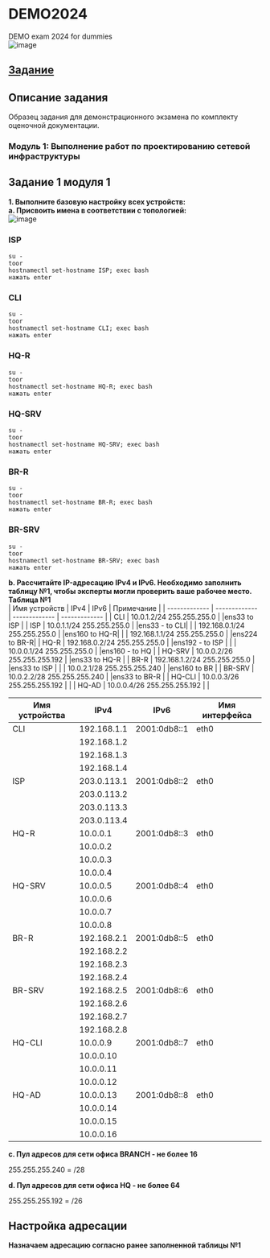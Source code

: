 # DEMO2024
DEMO exam 2024 for dummies  
![image](https://github.com/NyashMan/DEMO2024/assets/1348639/23dba506-fe7d-4e66-9592-fad345099039)  

## [Задание](https://sysahelper.ru/mod/resource/view.php?id=14)  
## Описание задания   
Образец задания для демонстрационного экзамена по комплекту оценочной документации.  

### Модуль 1: Выполнение работ по проектированию сетевой инфраструктуры  
## **Задание 1 модуля 1** 
**1.	Выполните базовую настройку всех устройств:**  
**a.	Присвоить имена в соответствии с топологией:**  
![image](https://github.com/NyashMan/DEMO2023/assets/1348639/9a2a7cbb-7b8f-4a12-9cab-a90b7a0c080b)  

### **ISP**
```
su -
toor
hostnamectl set-hostname ISP; exec bash
нажать enter
```

### **CLI**
```
su -
toor
hostnamectl set-hostname CLI; exec bash
нажать enter
```

### **HQ-R**
```
su -
toor
hostnamectl set-hostname HQ-R; exec bash
нажать enter
```

### **HQ-SRV**
```
su -
toor
hostnamectl set-hostname HQ-SRV; exec bash
нажать enter
```

### **BR-R**
```
su -
toor
hostnamectl set-hostname BR-R; exec bash
нажать enter
```


### **BR-SRV**

```
su -
toor
hostnamectl set-hostname BR-SRV; exec bash
нажать enter
```

**b.	Рассчитайте IP-адресацию IPv4 и IPv6. Необходимо заполнить таблицу №1, чтобы эксперты могли проверить ваше рабочее место.**  
**Таблица №1**  
| Имя устройств  | IPv4 | IPv6 | Примечание | 
| ------------- | ------------- | ------------- | ------------- |
| CLI  | 10.0.1.2/24 255.255.255.0 | |ens33 to ISP |
| ISP | 10.0.1.1/24 255.255.255.0 | |ens33 - to CLI|
|  | 192.168.0.1/24 255.255.255.0 | |ens160 to HQ-R|
|  | 192.168.1.1/24 255.255.255.0 | |ens224 to BR-R|
| HQ-R  | 192.168.0.2/24 255.255.255.0 | |ens192 - to ISP  |
|   | 10.0.0.1/24 255.255.255.0 | |ens160 - to HQ  |
| HQ-SRV  | 10.0.0.2/26 255.255.255.192 |  |ens33 to HQ-R  |
| BR-R  | 192.168.1.2/24 255.255.255.0 | |ens33 to ISP  |
|   | 10.0.2.1/28 255.255.255.240 | |ens160 to BR  |
| BR-SRV  | 10.0.2.2/28 255.255.255.240 | |ens33 to BR-R  |
| HQ-CLI  | 10.0.0.3/26 255.255.255.192 | |
| HQ-AD  | 10.0.0.4/26 255.255.255.192 | |

| Имя устройства | IPv4            | IPv6                | Имя интерфейса |
|-----------------|-----------------|--------------------|----------------|
| CLI             | 192.168.1.1     | 2001:0db8::1       | eth0           |
|                 | 192.168.1.2     |                    |                |
|                 | 192.168.1.3     |                    |                |
|                 | 192.168.1.4     |                    |                |
| ISP             | 203.0.113.1     | 2001:0db8::2       | eth0           |
|                 | 203.0.113.2     |                    |                |
|                 | 203.0.113.3     |                    |                |
|                 | 203.0.113.4     |                    |                |
| HQ-R            | 10.0.0.1        | 2001:0db8::3       | eth0           |
|                 | 10.0.0.2        |                    |                |
|                 | 10.0.0.3        |                    |                |
|                 | 10.0.0.4        |                    |                |
| HQ-SRV          | 10.0.0.5        | 2001:0db8::4       | eth0           |
|                 | 10.0.0.6        |                    |                |
|                 | 10.0.0.7        |                    |                |
|                 | 10.0.0.8        |                    |                |
| BR-R            | 192.168.2.1     | 2001:0db8::5       | eth0           |
|                 | 192.168.2.2     |                    |                |
|                 | 192.168.2.3     |                    |                |
|                 | 192.168.2.4     |                    |                |
| BR-SRV          | 192.168.2.5     | 2001:0db8::6       | eth0           |
|                 | 192.168.2.6     |                    |                |
|                 | 192.168.2.7     |                    |                |
|                 | 192.168.2.8     |                    |                |
| HQ-CLI          | 10.0.0.9        | 2001:0db8::7       | eth0           |
|                 | 10.0.0.10       |                    |                |
|                 | 10.0.0.11       |                    |                |
|                 | 10.0.0.12       |                    |                |
| HQ-AD           | 10.0.0.13       | 2001:0db8::8       | eth0           |
|                 | 10.0.0.14       |                    |                |
|                 | 10.0.0.15       |                    |                |
|                 | 10.0.0.16       |                    |                |


**c.	Пул адресов для сети офиса BRANCH - не более 16**

255.255.255.240 = /28

**d.	Пул адресов для сети офиса HQ - не более 64**

255.255.255.192 = /26

## Настройка адресации  
**Назначаем адресацию согласно ранее заполненной таблицы №1**  
